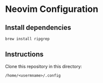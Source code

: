 # Neovim Configuration

## Install dependencies

```bash
brew install ripgrep
```

## Instructions

Clone this repository in this directory:

`/home/<usermname>/.config`
